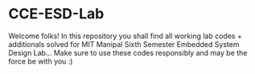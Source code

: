 # CCE-ESD-Lab
Welcome folks! In this repository you shall find all working lab codes + additionals solved for MIT Manipal Sixth Semester Embedded System Design Lab... Make sure to use these codes responsibly and may be the force be with you :)
